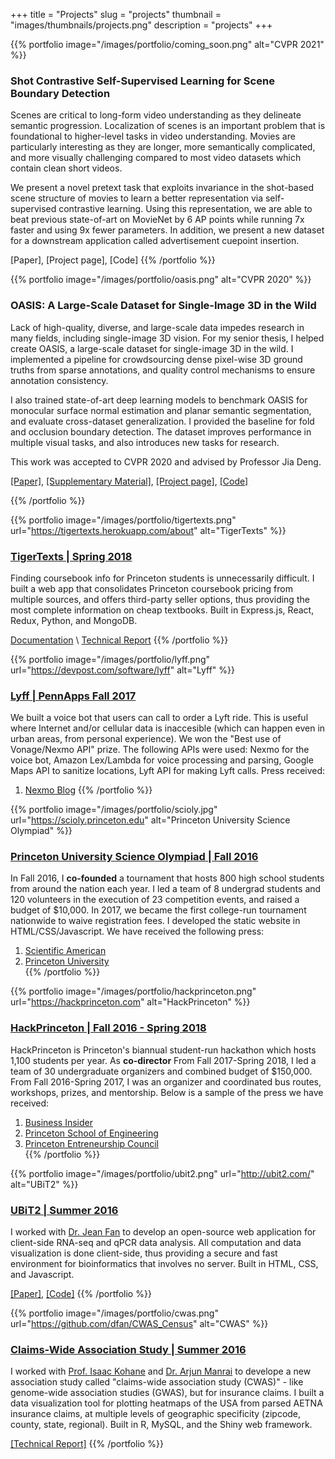 +++
title = "Projects"
slug = "projects"
thumbnail = "images/thumbnails/projects.png"
description = "projects"
+++

{{% portfolio image="/images/portfolio/coming_soon.png" alt="CVPR 2021" %}}
### Shot Contrastive Self-Supervised Learning for Scene Boundary Detection
Scenes are critical to long-form video understanding as they delineate semantic progression. Localization of scenes is an important problem that is foundational to higher-level tasks in video understanding. Movies are particularly interesting as they are longer, more semantically complicated, and more visually challenging compared to most video datasets which contain clean short videos.

We present a novel pretext task that exploits invariance in the shot-based scene structure of movies to learn a better representation via self-supervised contrastive learning. Using this representation, we are able to beat previous state-of-art on MovieNet by 6 AP points while running 7x faster and using 9x fewer parameters. In addition, we present a new dataset for a downstream application called advertisement cuepoint insertion.

[Paper], [Project page], [Code]
{{% /portfolio %}}

{{% portfolio image="/images/portfolio/oasis.png" alt="CVPR 2020" %}}
### OASIS: A Large-Scale Dataset for Single-Image 3D in the Wild
Lack of high-quality, diverse, and large-scale data impedes research in many fields, including single-image 3D vision. For my senior thesis, I helped create OASIS, a large-scale dataset for single-image 3D in the wild. I implemented a pipeline for crowdsourcing dense pixel-wise 3D ground truths from sparse annotations, and quality control mechanisms to ensure annotation consistency.

I also trained state-of-art deep learning models to benchmark OASIS for monocular surface normal estimation and planar semantic segmentation, and evaluate cross-dataset generalization. I provided the baseline for fold and occlusion boundary detection. The dataset improves performance in multiple visual tasks, and also introduces new tasks for research.

This work was accepted to CVPR 2020 and advised by Professor Jia Deng.

[[Paper]](https://arxiv.org/abs/2007.13215), [[Supplementary Material]](https://openaccess.thecvf.com/content_CVPR_2020/supplemental/Chen_OASIS_A_Large-Scale_CVPR_2020_supplemental.pdf), [[Project page]](https://oasis.cs.princeton.edu/), [[Code]](http://github.com/princeton-vl/oasis)

{{% /portfolio %}}

{{% portfolio image="/images/portfolio/tigertexts.png" url="https://tigertexts.herokuapp.com/about" alt="TigerTexts" %}}
### [TigerTexts | Spring 2018](https://tigertexts.herokuapp.com/about)
Finding coursebook info for Princeton students is unnecessarily difficult. I built a web app that consolidates Princeton coursebook pricing from multiple sources, and offers third-party seller options, thus providing the most complete information on cheap textbooks. Built in Express.js, React, Redux, Python, and MongoDB.

[Documentation](https://tigertexts.herokuapp.com/public/guide.pdf) \\
[Technical Report](https://tigertexts.herokuapp.com/public/report.pdf)
{{% /portfolio %}}

{{% portfolio image="/images/portfolio/lyff.png" url="https://devpost.com/software/lyff" alt="Lyff" %}}
### [Lyff | PennApps Fall 2017](https://devpost.com/software/lyff)
We built a voice bot that users can call to order a Lyft ride. This is useful where Internet and/or cellular data is inaccesible (which can happen even in urban areas, from personal experience). We won the "Best use of Vonage/Nexmo API" prize. The following APIs were used: Nexmo for the voice bot, Amazon Lex/Lambda for voice processing and parsing, Google Maps API to sanitize locations, Lyft API for making Lyft calls. Press received:  
1. [Nexmo Blog](https://www.nexmo.com/blog/2018/01/11/princeton-coders-lyft-nexmo-apis/)
{{% /portfolio %}}

{{% portfolio image="/images/portfolio/scioly.jpg" url="https://scioly.princeton.edu" alt="Princeton University Science Olympiad" %}}
### [Princeton University Science Olympiad | Fall 2016](https://scioly.princeton.edu)
In Fall 2016, I **co-founded** a tournament that hosts 800 high school students from around the nation each year. I led a team of 8 undergrad students and 120 volunteers in the execution of 23 competition events, and raised a budget of $10,000. In 2017, we became the first college-run tournament nationwide to waive registration fees. I developed the static website in HTML/CSS/Javascript.
We have received the following press:  
1. [Scientific American](https://blogs.scientificamerican.com/budding-scientist/when-former-competitors-get-to-design-tournaments-of-their-own/)  
2. [Princeton University](https://www.princeton.edu/news/2018/02/26/science-olympiad-tournament-hosts-800-high-school-students-across-us)  
{{% /portfolio %}}

{{% portfolio image="/images/portfolio/hackprinceton.png" url="https://hackprinceton.com" alt="HackPrinceton" %}}
### [HackPrinceton | Fall 2016 - Spring 2018](https://hackprinceton.com)
HackPrinceton is Princeton's biannual student-run hackathon which hosts 1,100 students per year. As **co-director** From Fall 2017-Spring 2018, I led a team of 30 undergraduate organizers and combined budget of $150,000.
From Fall 2016-Spring 2017, I was an organizer and coordinated bus routes, workshops, prizes, and mentorship. Below is a sample of the press we have received:  
1. [Business Insider](https://www.businessinsider.com/students-solve-facebooks-fake-news-problem-in-36-hours-2016-11)  
2. [Princeton School of Engineering](https://engineering.princeton.edu/news/2018/04/18/teams-code-new-ideas-hackprinceton)  
3. [Princeton Entreneurship Council](https://entrepreneurs.princeton.edu/news/weekly-profile-wednesday-david-fan-19)  
{{% /portfolio %}}

{{% portfolio image="/images/portfolio/ubit2.png" url="http://ubit2.com/" alt="UBiT2" %}}
### [UBiT2 | Summer 2016](http://ubit2.com/)
I worked with [Dr. Jean Fan](https://jef.works/) to develop an open-source web application for client-side RNA-seq and qPCR data analysis. All computation and data visualization is done client-side, thus providing a secure and fast environment for bioinformatics that involves no server. Built in HTML, CSS, and Javascript.

[[Paper]](https://www.biorxiv.org/content/10.1101/118992v1), [[Code]](https://github.com/JEFWorks/ubit2)
{{% /portfolio %}}

{{% portfolio image="/images/portfolio/cwas.png" url="https://github.com/dfan/CWAS_Census" alt="CWAS" %}}
### [Claims-Wide Association Study | Summer 2016](https://github.com/dfan/CWAS_Census)
I worked with [Prof. Isaac Kohane](http://dbmi.hms.harvard.edu/person/faculty/zak-kohane) and [Dr. Arjun Manrai](https://scholar.google.com/citations?user=uzzY6UAAAAAJ&hl=en) to develope a new association study called "claims-wide association study (CWAS)" - like genome-wide association studies (GWAS), but for insurance claims. I built a data visualization tool for plotting heatmaps of the USA from parsed AETNA insurance claims, at multiple levels of geographic specificity (zipcode, county, state, regional). Built in R, MySQL, and the Shiny web framework.

[[Technical Report]](pdf/hst_summer2016_techreport.pdf)
{{% /portfolio %}}